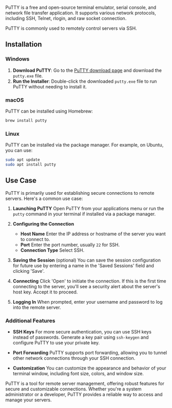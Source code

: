 PuTTY is a free and open-source terminal emulator, serial console, and network file transfer application. It supports various network protocols, including SSH, Telnet, rlogin, and raw socket 
connection. 

PuTTY is commonly used to remotely control servers via SSH.

## Installation

### Windows

1. **Download PuTTY**: Go to the [PuTTY download page](https://www.chiark.greenend.org.uk/~sgtatham/putty/latest.html) and download the `putty.exe` file.
2. **Run the Installer**: Double-click the downloaded `putty.exe` file to run PuTTY without needing to install it.

### macOS

PuTTY can be installed using Homebrew:

```bash
brew install putty
```

### Linux

PuTTY can be installed via the package manager. For example, on Ubuntu, you can use:

```bash
sudo apt update
sudo apt install putty
```

## Use Case

PuTTY is primarily used for establishing secure connections to remote servers. Here's a common use case:

1. **Launching PuTTY** Open PuTTY from your applications menu or run the `putty` command in your terminal if installed via a package manager.
   
2. **Configuring the Connection**
   - **Host Name** Enter the IP address or hostname of the server you want to connect to.
   - **Port** Enter the port number, usually `22` for SSH.
   - **Connection Type** Select SSH.

3. **Saving the Session** (optional) You can save the session configuration for future use by entering a name in the 'Saved Sessions' field and clicking 'Save'.

4. **Connecting** Click 'Open' to initiate the connection. If this is the first time connecting to the server, you'll see a security alert about the server's host key. Accept it to proceed.

5. **Logging In** When prompted, enter your username and password to log into the remote server.

### Additional Features

- **SSH Keys** For more secure authentication, you can use SSH keys instead of passwords. Generate a key pair using `ssh-keygen` and configure PuTTY to use your private key.

- **Port Forwarding** PuTTY supports port forwarding, allowing you to tunnel other network connections through your SSH connection.

- **Customization** You can customize the appearance and behavior of your terminal window, including font size, colors, and window size.

PuTTY is a tool for remote server management, offering robust features for secure and customizable connections. Whether you're a system administrator or a developer, PuTTY provides a reliable way to access and manage your servers.